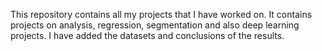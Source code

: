 This repository contains all my projects that I have worked on.
It contains projects on analysis, regression, segmentation and also deep learning projects.
I have added the datasets and conclusions of the results.

